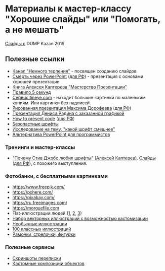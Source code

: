 # Материалы к мастер-классу "Хорошие слайды" или "Помогать, а не мешать"

[Слайды с](https://drive.google.com/file/d/1MeRUZWNKI98HAwUUZvxPieWtjCylFDK3/view?usp=sharing) DUMP Kazan 2019

## Полезные ссылки
- [Канал "Немного терпения"](https://t.me/pptxx) - посвящен созданию слайдов
- [Смерть через PowerPoint](https://www.slideshare.net/thecroaker/death-by-powerpoint-rus) ([для РФ](https://drive.google.com/file/d/15LYX_Ma6iH0JksVDX2rKFMKUvC1BSEMQ/view?usp=sharing)) - презентация с основами хорошей презентации
- [Книга Алексея Каптерева "Мастерство Презентации"](https://www.litres.ru/aleksey-kapterev/masterstvo-prezentacii-kak-sozdavat-prezentacii-kotorye-mogut-izmenit-mir/?lfrom=460221634&ref_key=310f2a28e29537b83490a5d1c931866c172f878edeb9c60325f46ef89631492b&ref_offer=1)
- [Правило 5 секунд](https://marketing.wikireading.ru/8731)
- [Сервис tineye.com](https://www.tineye.com) - находит большие картинки по маленьким копиям. Или картинки без надписей.
- [Рисованная презентация Максима Дорофеева](https://www.slideshare.net/Cartmendum/shewhart-6sigma-and-snowflakemen
) ([для РФ](https://drive.google.com/file/d/1IO4R1uYjZlCTCWv3gCkUvu5gxqc7L10S/view?usp=sharing))
- [Презентация Дениса Радина с заказанной графикой](https://drive.google.com/file/d/1X9ua8HVz_kF5LbK7bpTjZlDL4jSuwH4O/view)
- [How to present code](https://www.slideshare.net/LookAtMySlides/codeware) ([для РФ](https://drive.google.com/file/d/14UgsrQu15MfbRKpUA5Aqg58G5LAgoEgO/view?usp=sharing)) 
- [Безопастные шрифты]( https://templates.mailchimp.com/design/typography/)
- [Исследование на тему, "какой шрифт смешнее"](https://www.ncbi.nlm.nih.gov/pubmed/18459353)
- [Альтернатива PowerPoint для программистов](https://github.com/shower/shower)

### Тренинги и мастер-классы
- ["Почему Стив Джобс любил шрифты" (Алексей Каптерев)](https://youtu.be/vRzaPvm3nhY). [Слайды]( https://www.slideshare.net/thecroaker/lectures-on-typefaces) ([для РФ](https://drive.google.com/file/d/1jFHR7SRSC71z1r1d2wFqtWydJdMJqsO8/view?usp=sharing)), с похожего выступления.


### Фотобанки, с бесплатными картинками
 - https://www.freepik.com/
 - https://pxhere.com/
 - https://pixabay.com/
 - https://ru.freeimages.com/
 - https://morguefile.com
 - Flat-иллюстрации людей ([1](https://www.behance.net/gallery/69400595/People-Flat-Illustration), [2](https://www.behance.net/gallery/84031591/People-Illustration-Bundle2), [3](https://www.behance.net/gallery/73845993/People-Illustration-Bundle))
 - [Набор векторных иллюстраций с возможностью кастомизации](https://iradesign.io/)
 - [Необычные иллюстрации](https://mixkit.co/)
 - [100 классных иллюстраций](https://illlustrations.co/)
 - [Рамочки, стрелочки, фигурки](https://www.onlygfx.com/)
 
 ### Полезные сервисы
 - [Cкриншоты переписки](https://screenchat.live/)
 - [Кастомные композиции объектов](https://artboard.studio/)
 
